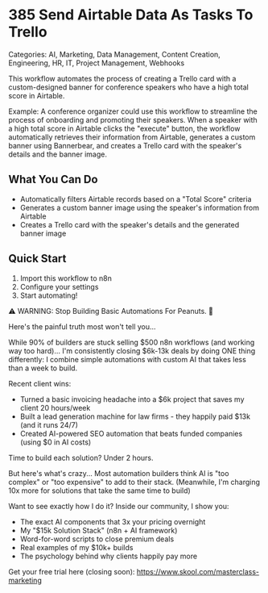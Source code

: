 # 385 Send Airtable Data As Tasks To Trello

Categories: AI, Marketing, Data Management, Content Creation, Engineering, HR, IT, Project Management, Webhooks

This workflow automates the process of creating a Trello card with a custom-designed banner for conference speakers who have a high total score in Airtable.

Example: A conference organizer could use this workflow to streamline the process of onboarding and promoting their speakers. When a speaker with a high total score in Airtable clicks the "execute" button, the workflow automatically retrieves their information from Airtable, generates a custom banner using Bannerbear, and creates a Trello card with the speaker's details and the banner image.

## What You Can Do
- Automatically filters Airtable records based on a "Total Score" criteria
- Generates a custom banner image using the speaker's information from Airtable
- Creates a Trello card with the speaker's details and the generated banner image

## Quick Start
1. Import this workflow to n8n
2. Configure your settings
3. Start automating!

⚠️ WARNING: Stop Building Basic Automations For Peanuts. 🚫

Here's the painful truth most won't tell you...

While 90% of builders are stuck selling $500 n8n workflows (and working way too hard)...
I'm consistently closing $6k-13k deals by doing ONE thing differently:
I combine simple automations with custom AI that takes less than a week to build.

Recent client wins:
* Turned a basic invoicing headache into a $6k project that saves my client 20 hours/week
* Built a lead generation machine for law firms - they happily paid $13k (and it runs 24/7)
* Created AI-powered SEO automation that beats funded companies (using $0 in AI costs)

Time to build each solution? Under 2 hours.

But here's what's crazy...
Most automation builders think AI is "too complex" or "too expensive" to add to their stack.
(Meanwhile, I'm charging 10x more for solutions that take the same time to build)

Want to see exactly how I do it?
Inside our community, I show you:
* The exact AI components that 3x your pricing overnight
* My "$15k Solution Stack" (n8n + AI framework)
* Word-for-word scripts to close premium deals
* Real examples of my $10k+ builds
* The psychology behind why clients happily pay more

Get your free trial here (closing soon): https://www.skool.com/masterclass-marketing
